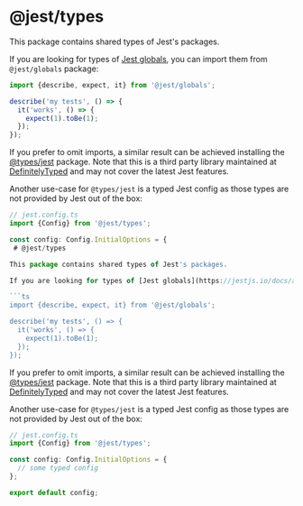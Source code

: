 # @jest/types

This package contains shared types of Jest's packages.

If you are looking for types of [Jest globals](https://jestjs.io/docs/api), you can import them from `@jest/globals` package:

```ts
import {describe, expect, it} from '@jest/globals';

describe('my tests', () => {
  it('works', () => {
    expect(1).toBe(1);
  });
});
```

If you prefer to omit imports, a similar result can be achieved installing the [@types/jest](https://npmjs.com/package/@types/jest) package. Note that this is a third party library maintained at [DefinitelyTyped](https://github.com/DefinitelyTyped/DefinitelyTyped/tree/master/types/jest) and may not cover the latest Jest features.

Another use-case for `@types/jest` is a typed Jest config as those types are not provided by Jest out of the box:

```ts
// jest.config.ts
import {Config} from '@jest/types';

const config: Config.InitialOptions = {
 # @jest/types

This package contains shared types of Jest's packages.

If you are looking for types of [Jest globals](https://jestjs.io/docs/api), you can import them from `@jest/globals` package:

```ts
import {describe, expect, it} from '@jest/globals';

describe('my tests', () => {
  it('works', () => {
    expect(1).toBe(1);
  });
});
```

If you prefer to omit imports, a similar result can be achieved installing the [@types/jest](https://npmjs.com/package/@types/jest) package. Note that this is a third party library maintained at [DefinitelyTyped](https://github.com/DefinitelyTyped/DefinitelyTyped/tree/master/types/jest) and may not cover the latest Jest features.

Another use-case for `@types/jest` is a typed Jest config as those types are not provided by Jest out of the box:

```ts
// jest.config.ts
import {Config} from '@jest/types';

const config: Config.InitialOptions = {
  // some typed config
};

export default config;
```
